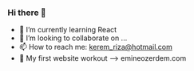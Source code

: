 ### Hi there 👋

- 🌱 I’m currently learning React
- 👯 I’m looking to collaborate on ...
- 📫 How to reach me: kerem_riza@hotmail.com
- :rocket: My first website workout --> emineozerdem.com

